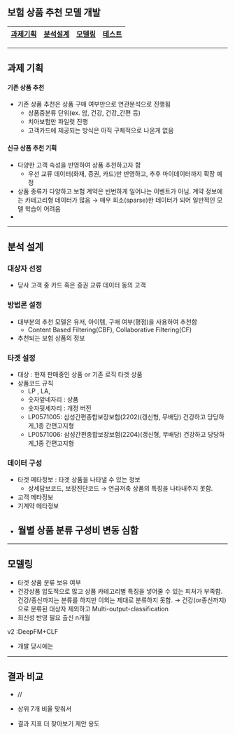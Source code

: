 ## 보험 상품 추천 모델 개발

| [과제기획](#1.과제기획) | [분석설계](#분석설계) | [모델링](#모델링) | [테스트](#테스트) |
|:---------------:|:-------------:|:-----------:|:-----------:|

---

## 과제 기획

#### 기존 상품 추천

- 기존 상품 추천은 상품 구매 여부만으로 연관분석으로 진행됨
    - 상품중분류 단위(ex. 암, 건강, 건강_간편 등)
    - 치아보험만 파일럿 진행
    - 고객카드에 제공되는 방식은 아직 구체적으로 나온게 없음

#### 신규 상품 추천 기획

- 다양한 고객 속성을 반영하여 상품 추천하고자 함
    - 우선 교류 데이터(화재, 증권, 카드)만 반영하고, 추후 마이데이터까지 확장 예정
- 상품 종류가 다양하고 보험 계약은 빈번하게 일어나는 이벤트가 아님. 계약 정보에는 카테고리형 데이터가 많음 → 매우 회소(sparse)한 데이터가 되어 일반적인 모델 학습이 어려움
-

---

## 분석 설계

### 대상자 선정

- 당사 고객 중 카드 혹은 증권 교류 데이터 동의 고객

### 방법론 설정

- 대부분의 추천 모델은 유저, 아이템, 구매 여부(평점)을 사용하여 추천함
    - Content Based Filtering(CBF), Collaborative Filtering(CF)
- 추천되는 보험 상품의 정보

### 타겟 설정

- 대상 : 현재 판매중인 상품 or 기존 로직 타겟 상품
- 상품코드 규칙
    - LP , LA,
    - 숫자앞네자리 : 상품
    - 숫자뒷세자리 : 개정 버전
    - LP0571005: 삼성간편종합보장보험(2202)(갱신형, 무배당) 건강하고 당당하게_1종 간편고지형
    - LP0571006: 삼성간편종합보장보험(2204)(갱신형, 무배당) 건강하고 당당하게_1종 간편고지형

### 데이터 구성

- 타겟 메타정보 : 타겟 상품을 나타낼 수 있는 정보
    - 상세담보코드, 보장진단코드 → 연금저축 상품의 특징을 나타내주지 못함.
- 고객 메타정보
- 기계약 메타정보
- 월별 상품 분류 구성비 변동 심함
  -
---

## 모델링


- 타겟 상품 분류 보유 여부
- 건강상품 압도적으로 많고 상품 카테고리별 특징을 넣어줄 수 있는 피처가 부족함. 건강/종신까지는 분류를 하지만 이외는 제대로 분류하지 못함. 
  → 건강(or종신까지)으로 분류된 대상자 제외하고 Multi-output-classification
- 최신성 반영 필요 출신 n개월

v2 :DeepFM+CLF
- 개발 당시에는 
---

## 결과 비교

- //


- 상위 7개 비율 맞춰서
- 결과 지표 더 찾아보기 제안 용도
